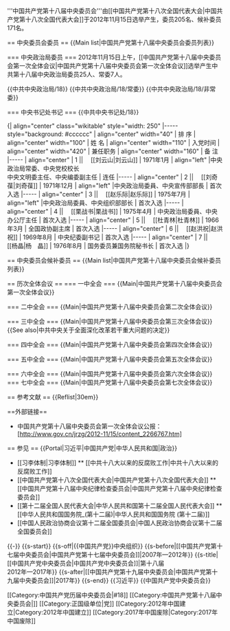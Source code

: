 '''中国共产党第十八届中央委员会'''由[[中国共产党第十八次全国代表大会|中国共产党第十八次全国代表大会]]于2012年11月15日选举产生，委员205名、候补委员171名。

== 中央委员会委员 ==
{{Main list|中国共产党第十八届中央委员会委员列表}}

=== 中央政治局委员 ===
2012年11月15日上午，[[中国共产党第十八届中央委员会第一次全体会议|中国共产党第十八届中央委员会第一次全体会议]]选举产生中共第十八届中央政治局委员25人、常委7人<ref name="十八届一中全会公报" />。

{{中共中央政治局/18}}
{{中共中央政治局/18/常委}}
{{中共中央政治局/18/非常委}}

=== 中央书记处书记 ===
{{中共中央书记处/18}}

{| align="center" class="wikitable" style="width: 250"
|----- style="background: #cccccc"
| align="center" width="40"  | 排  序
| align="center" width="100" | 姓  名
| align="center" width="110" | 入党时间
| align="center" width="420" | 兼任职务
| align="center" width="160" | 备  注
|-----
| align="center" | 1 ||　 [[刘云山|刘云山]]
| 1971年1月
| align="left" |中央政治局常委、中央党校校长<br />中央文明委主任、中央编委副主任
| 连任
|-----
| align="center" | 2 ||　 [[刘奇葆|刘奇葆]]
| 1971年12月
| align="left" |中央政治局委員、中央宣传部部長
| 首次入选
|-----
| align="center" | 3 ||　 [[赵乐际|赵乐际]]
| 1975年7月
| align="left" |中央政治局委員、中央组织部部长
| 首次入选
|-----
| align="center" | 4 ||　 [[栗战书|栗战书]]
| 1975年4月
| 中央政治局委員、中央办公厅主任
| 首次入选
|-----
| align="center" | 5 ||　 [[杜青林|杜青林]]
| 1966年3月
| 全国政协副主席
| 首次入选
|-----
| align="center" | 6 ||　 [[赵洪祝|赵洪祝]]
| 1969年8月
| 中央纪委副书记
| 首次入选
|-----
| align="center" | 7 ||　 [[杨晶|杨　晶]]
| 1976年8月
| 国务委员兼国务院秘书长
| 首次入选
|}

== 中央委员会候补委员 ==
{{Main list|中国共产党第十八届中央委员会候补委员列表}}

== 历次全体会议 ==
=== 一中全会 ===
{{Main|中国共产党第十八届中央委员会第一次全体会议}}

=== 二中全会 ===
{{Main|中国共产党第十八届中央委员会第二次全体会议}}

=== 三中全会 ===
{{Main|中国共产党第十八届中央委员会第三次全体会议}}
{{See also|中共中央关于全面深化改革若干重大问题的决定}}

=== 四中全会 ===
{{Main|中国共产党第十八届中央委员会第四次全体会议}}

=== 五中全会 ===
{{Main|中国共产党第十八届中央委员会第五次全体会议}}

=== 六中全会 ===
{{Main|中国共产党第十八届中央委员会第六次全体会议}}
=== 七中全会 ===
{{Main|中国共产党第十八届中央委员会第七次全体会议}}

== 参考文献 ==
{{Reflist|30em}}

==外部链接==
* 中国共产党第十八届中央委员会第一次全体会议公报：[http://www.gov.cn/jrzg/2012-11/15/content_2266767.htm]

== 参见 ==
{{Portal|习近平|中国共产党|中华人民共和国|政治}}
* [[习李体制|习李体制]]
** [[中共十八大以来的反腐败工作|中共十八大以来的反腐败工作]]
* [[中国共产党第十八次全国代表大会|中国共产党第十八次全国代表大会]]
** [[中国共产党第十八届中央纪律检查委员会|中国共产党第十八届中央纪律检查委员会]]
* [[第十二届全国人民代表大会|中华人民共和国第十二届全国人民代表大会]]
** [[中华人民共和国国务院_(第十二届)|中华人民共和国国务院 (第十二届)]]
* [[中国人民政治协商会议第十二届全国委员会|中国人民政治协商会议第十二届全国委员会]]

{{-}}
{{s-start}}
{{s-off|{{中国共产党}}中央组织}}
{{s-before|[[中国共产党第十七届中央委员会|中国共产党第十七届中央委员会]]|2007年—2012年}}
{{s-title|[[中国共产党中央委员会|中国共产党中央委员会]]|第十八届<br />2012年—2017年}}
{{s-after|[[中国共产党第十九届中央委员会|中国共产党第十九届中央委员会]]|2017年}}
{{s-end}}
{{习近平}}
{{中国共产党中央委员会}}

[[Category:中国共产党历届中央委员会|#18]]
[[Category:中国共产党第十八届中央委员会|]]
[[Category:正国级单位|党]]
[[Category:2012年中国建立|Category:2012年中国建立]]
[[Category:2017年中国废除|Category:2017年中国废除]]